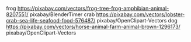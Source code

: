 frog https://pixabay.com/vectors/frog-tree-frog-amphibian-animal-8207551/ pixabay/BlenderTimer
crab https://pixabay.com/vectors/lobster-crab-sea-life-seafood-food-576487/ pixabay/OpenClipart-Vectors
dog https://pixabay.com/vectors/horse-animal-farm-animal-brown-1296173/ pixabay/OpenClipart-Vectors